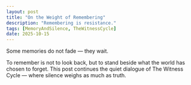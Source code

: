 ```yaml
---
layout: post
title: "On the Weight of Remembering"
description: "Remembering is resistance."
tags: [MemoryAndSilence, TheWitnessCycle]
date: 2025-10-15
---
```

Some memories do not fade — they wait.

To remember is not to look back, but to stand beside what the world has chosen to forget.
This post continues the quiet dialogue of The Witness Cycle — where silence weighs as much as truth.
